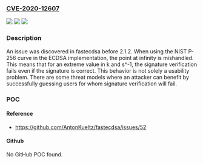 ### [CVE-2020-12607](https://cve.mitre.org/cgi-bin/cvename.cgi?name=CVE-2020-12607)
![](https://img.shields.io/static/v1?label=Product&message=n%2Fa&color=blue)
![](https://img.shields.io/static/v1?label=Version&message=n%2Fa&color=blue)
![](https://img.shields.io/static/v1?label=Vulnerability&message=n%2Fa&color=brighgreen)

### Description

An issue was discovered in fastecdsa before 2.1.2. When using the NIST P-256 curve in the ECDSA implementation, the point at infinity is mishandled. This means that for an extreme value in k and s^-1, the signature verification fails even if the signature is correct. This behavior is not solely a usability problem. There are some threat models where an attacker can benefit by successfully guessing users for whom signature verification will fail.

### POC

#### Reference
- https://github.com/AntonKueltz/fastecdsa/issues/52

#### Github
No GitHub POC found.

